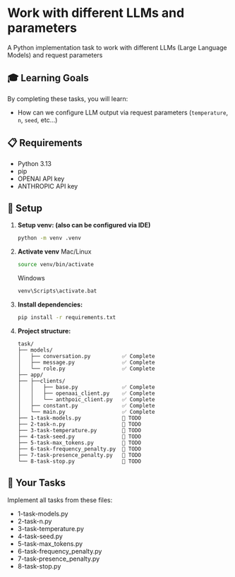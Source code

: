 # Work with different LLMs and parameters

A Python implementation task to work with different LLMs (Large Language Models) and request parameters

## 🎓 Learning Goals

By completing these tasks, you will learn:
- How can we configure LLM output via request parameters (`temperature`, `n`, `seed`, etc...)

## 📋 Requirements

- Python 3.13
- pip
- OPENAI API key
- ANTHROPIC API key

## 🔧 Setup

1. **Setup venv: (also can be configured via IDE)**
   ```bash
   python -m venv .venv
   ```
2. **Activate venv**
   Mac/Linux
   ```bash
   source venv/bin/activate
   ```   
   Windows
   ```bash
   venv\Scripts\activate.bat
   ```
3. **Install dependencies:**
   ```bash
   pip install -r requirements.txt
   ```

4. **Project structure:**
   ```
   task/
   ├── models/
   │   ├── conversation.py          ✅ Complete
   │   ├── message.py               ✅ Complete  
   │   └── role.py                  ✅ Complete   
   ├── app/
   ├── ├──clients/
   │   │   ├── base.py              ✅ Complete
   │   │   ├── openaai_client.py    ✅ Complete
   │   │   └── anthpoic_client.py   ✅ Complete
   │   ├── constant.py              ✅ Complete
   │   └── main.py                  ✅ Complete
   ├── 1-task-models.py             🚧 TODO
   ├── 2-task-n.py                  🚧 TODO
   ├── 3-task-temperature.py        🚧 TODO
   ├── 4-task-seed.py               🚧 TODO
   ├── 5-task-max_tokens.py         🚧 TODO
   ├── 6-task-frequency_penalty.py  🚧 TODO
   ├── 7-task-presence_penalty.py   🚧 TODO
   └── 8-task-stop.py               🚧 TODO
   ```

## 📝 Your Tasks

Implement all tasks from these files:
- 1-task-models.py
- 2-task-n.py
- 3-task-temperature.py
- 4-task-seed.py
- 5-task-max_tokens.py
- 6-task-frequency_penalty.py
- 7-task-presence_penalty.py
- 8-task-stop.py     

